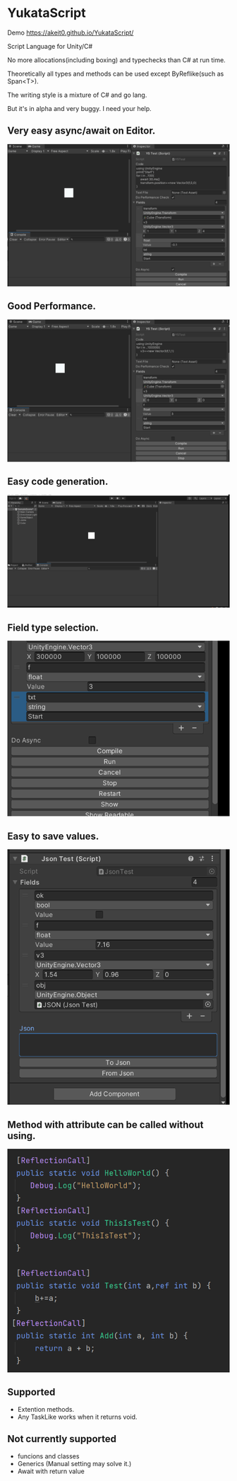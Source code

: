 # YukataScript
Demo  https://akeit0.github.io/YukataScript/

Script Language for Unity/C#

No more allocations(including boxing) and typechecks than C# at run time.

Theoretically all types and methods can be used except ByReflike(such as Span\<T\>).

The writing style is a mixture of C# and go lang.


But it's in alpha and very buggy.
I need your help.
## Very easy async/await on Editor. 
![Async](/Images/YSAsync.gif)
## Good Performance.
![Performance](/Images/YSPerformance.gif)
## Easy code generation.
![TypeSelect](/Images/YSTypeSelect.gif)
## Field type selection.
![FieldTypeSelec](/Images/YSFieldTypeSelect.gif)
## Easy to save values.
![Json](/Images/YSJson.gif)
## Method with attribute can be called without using.
![Reflection](/Images/Reflection.png)

## Supported
- Extention methods.
- Any TaskLike works when it returns void.


## Not currently supported
- funcions and classes
- Generics (Manual setting may solve it.)
- Await with return value 
